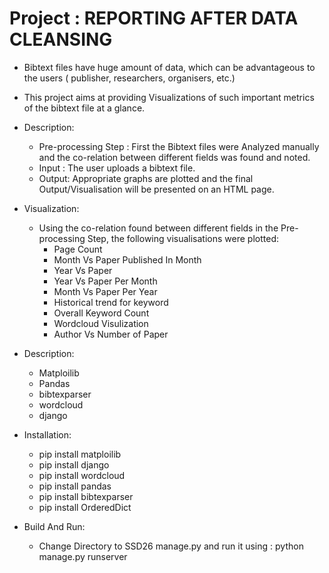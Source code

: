# Project : REPORTING AFTER DATA CLEANSING
- Bibtext files have huge amount of data, which can be advantageous to the users ( publisher, researchers, organisers, etc.)
- This project aims at providing Visualizations of such important metrics of the bibtext file at a glance.


- Description:
  - Pre-processing Step : First the Bibtext files were Analyzed manually and the co-relation between different fields was found and noted.
  - Input : The user uploads a bibtext file.
  - Output: Appropriate graphs are plotted and the final Output/Visualisation will be presented on an HTML page.
 
- Visualization:
  - Using the co-relation found between different fields in the Pre-processing Step, the following visualisations were plotted:
    - Page Count
    - Month Vs Paper Published In Month
    - Year Vs Paper
    - Year Vs Paper Per Month
    - Month Vs Paper Per Year
    - Historical trend for keyword
    - Overall Keyword Count
    - Wordcloud Visulization
    - Author Vs Number of Paper


- Description:
  - Matploilib
  - Pandas
  - bibtexparser
  - wordcloud
  - django
 
- Installation:
  - pip install matploilib
  - pip install django
  - pip install wordcloud
  - pip install pandas
  - pip install bibtexparser 
  - pip install OrderedDict

- Build And Run:
  - Change Directory to SSD26 manage.py and run it using : python manage.py runserver



    
      


